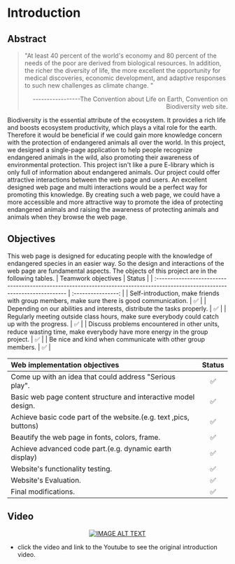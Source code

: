 # Introduction
## Abstract
> "At least 40 percent of the world's economy and 80 percent of the needs of the poor are derived from biological resources. In addition, the richer the diversity of life, the more excellent the opportunity for medical discoveries, economic development, and adaptive responses to such new challenges as climate change. "
>                                            <p align="right">-----------------The Convention about Life on Earth, Convention on Biodiversity web site.</p>

Biodiversity is the essential attribute of the ecosystem. It provides a rich life and boosts ecosystem productivity, which plays a vital role for the earth. Therefore it would be beneficial if we could gain more knowledge concern with the protection of endangered animals all over the world.
In this project, we designed a single-page application to help people recognize endangered animals in the wild, also promoting their awareness of environmental protection. This project isn't like a pure E-library which is only full of information about endangered animals. Our project could offer attractive interactions between the web page and users. An excellent designed web page and multi interactions would be a perfect way for promoting this knowledge.
By creating such a web page, we could have a more accessible and more attractive way to promote the idea of protecting endangered animals and raising the awareness of protecting animals and animals when they browse the web page.
## Objectives
This web page is designed for educating people with the knowledge of endangered species in an easier way. So the design and interactions of the web page are fundamental aspects. The objects of this project are in the following tables.
| Teamwork objectives                                                                                                          |       Status       |
| :---------------------------------------------------------------------------------------------------------------------------- | :----------------: |
| Self-introduction, make friends with group members, make sure there is good communication.                                  | :white_check_mark: |
| Depending on our abilities and interests, distribute the tasks properly.                                                      | :white_check_mark: |
| Regularly meeting outside class hours, make sure everybody could catch up with the progress.                                   | :white_check_mark: |
| Discuss problems encountered in other units, reduce wasting time, make everybody have more energy in the group project.        | :white_check_mark: |
| Be nice and kind when communicate with other group members.                                                                   | :white_check_mark: |

| Web implementation objectives                                                                                               |       Status       |
| :-------------------------------------------------------------------------------------------------------------------------- | :----------------: |
| Come up with an idea that could address "Serious play".                                                                     | :white_check_mark: |
| Basic web page content structure and interactive model design.                                                              | :white_check_mark: |
| Achieve basic code part of the website.(e.g. text ,pics, buttons)                                                           | :white_check_mark: |
| Beautify the web page in fonts, colors, frame.                                                                              | :white_check_mark: |
| Achieve advanced code part.(e.g. dynamic earth display)                                                                     | :white_check_mark: |
| Website's functionality testing.                                                                                            | :white_check_mark: |
| Website's Evaluation.                                                                                                       | :white_check_mark: |
| Final modifications.  <img width=703/>                                                                                      | :white_check_mark: |

## Video
<div align="center" width="560">

  [![IMAGE ALT TEXT](https://github.com/liyao0123/SoftwareEngineering2021Desk3/blob/main/Documentation/pics/gif.gif)](https://www.youtube.com/watch?v=u4elR3cB9o8)

</div>

- click the video and link to the Youtube to see the original introduction video.



